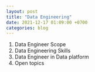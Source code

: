 ```yaml
---
layout: post
title: "Data Engineering"
date: 2021-12-17 01:09:00 +0700
categories: blog
---
```

1. Data Engineer Scope
2. Data Engineering Skills
3. Data Engineer in Data platform
4. Open topics
